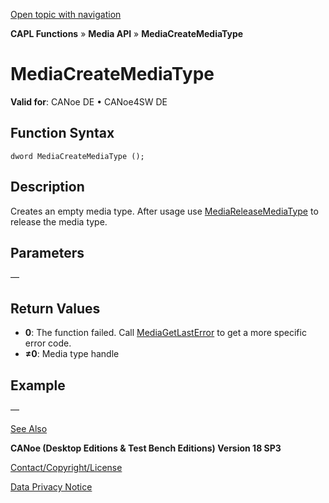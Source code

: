 [Open topic with navigation](../../../../../CANoeDEFamily.htm#Topics/CAPLFunctions/Media/Functions/CAPLfunctionMediaCreateMediaType.md)

**CAPL Functions** » **Media API** » **MediaCreateMediaType**

# MediaCreateMediaType

**Valid for**: CANoe DE • CANoe4SW DE

## Function Syntax

```
dword MediaCreateMediaType ();
```

## Description

Creates an empty media type. After usage use [MediaReleaseMediaType](CAPLfunctionMediaReleaseMediaType.md) to release the media type.

## Parameters

—

## Return Values

- **0**: The function failed. Call [MediaGetLastError](CAPLfunctionMediaGetLastError.md) to get a more specific error code.
- **≠0**: Media type handle

## Example

—

[See Also](javascript:void(0);)

**CANoe (Desktop Editions & Test Bench Editions) Version 18 SP3**

[Contact/Copyright/License](../../../Shared/ContactCopyrightLicense.md)

[Data Privacy Notice](https://www.vector.com/int/en/company/get-info/privacy-policy/)
